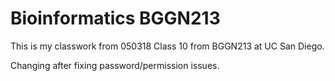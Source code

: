 # Bioinformatics BGGN213

This is my classwork from 050318 Class 10 from BGGN213 at UC San Diego.

Changing after fixing password/permission issues.

